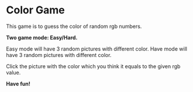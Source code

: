 # Color Game

This game is to guess the color of random rgb numbers. 

**Two game mode: Easy/Hard.**

Easy mode will have 3 random pictures with different color. Have mode will have 3 random pictures with different color.

Click the picture with the color which you think it equals to the given rgb value.

**Have fun!**